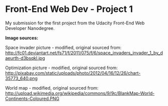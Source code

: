 Front-End Web Dev - Project 1
============

My submission for the first project from the Udacity Front-End Web Developer Nanodegree.

<b>Image sources:</b>

Space invader picture - modified, original sourced from:</br>
http://fc01.deviantart.net/fs71/f/2011/075/f/6/space_invaders_invader_1_by_daeurth-d3bsqkl.jpg


Optimization picture - modified, original sourced from:</br>
http://pixabay.com/static/uploads/photo/2012/04/16/12/26/chart-35773_640.png


World map - modified, original sourced from:</br>
http://upload.wikimedia.org/wikipedia/commons/9/9c/BlankMap-World-Continents-Coloured.PNG
